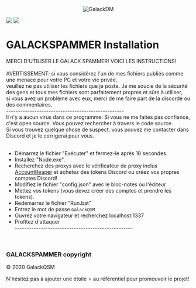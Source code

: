 <center><img  alt="GalackDM" src="https://i.imgur.com/di2iUOQ.png"></center>

[![](https://img.shields.io/discord/745382663896039496.svg?logo=discord&colorB=7289DA)](https://discord.gg/XH7zQ8s)
[![](https://img.shields.io/badge/paypal-donate-blue.svg)](https://paypal.me/GalackQSM)

# GALACKSPAMMER Installation

MERCI D'UTILISER LE GALACK SPAMMER! VOICI LES INSTRUCTIONS!<br>
<br>
AVERTISSEMENT: si vous considérez l'un de mes fichiers publiés comme une menace pour votre PC et votre vie privée,<br>
veuillez ne pas utiliser les fichiers que je poste. Je me soucie de la sécurité des gens et tous mes fichiers sont parfaitement propres et sûrs à utiliser,<br>
si vous avez un problème avec eux, merci de me faire part de la discorde ou des commentaires.<br>
--------------------------------------------------<br>
Il n'y a aucun virus dans ce programme. Si vous ne me faites pas confiance, c'est open source. Vous pouvez rechercher à travers le code source.<br>
Si vous trouvez quelque chose de suspect, vous pouvez me contacter dans Discord et je le corrigerai pour vous.<br>
<br>
* Démarrez le fichier "Exécuter" et fermez-le après 10 secondes.<br>
* Installez "Node.exe".<br>
* Recherchez des proxys avec le vérificateur de proxy inclus [AccountReaper](https://www.youtube.com/watch?v=mibaS3KK8FM) et achetez des tokens Discord ou créez vos propres comptes Discord!<br>
* Modifiez le fichier "config.json" avec le bloc-notes ou l'éditeur<br>
* Mettez vos tokens (vous devez créer des comptes et prendre les tokens).<br>
* Redémarrez le fichier "Run.bat"<br>
* Entrez le mot de passe `GalackQSM`<br>
* Ouvrez votre navigateur et recherchez localhost:1337<br>
* Profitez d'attaquer<br>
-------------------------------------------------- <br>
<br>

### GALACKSPAMMER copyright
© 2020 GalackQSM

N'hésitez pas à ajouter une étoile ⭐ au référentiel pour promouvoir le projet!

